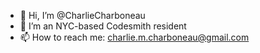- 👋 Hi, I’m @CharlieCharboneau
- 👀 I’m an NYC-based Codesmith resident 
- 📫 How to reach me: charlie.m.charboneau@gmail.com

<!---
CharlieCharboneau/CharlieCharboneau is a ✨ special ✨ repository because its `README.md` (this file) appears on your GitHub profile.
You can click the Preview link to take a look at your changes.
--->


